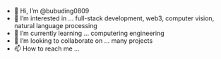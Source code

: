 - 👋 Hi, I’m @bubuding0809
- 👀 I’m interested in ... full-stack development, web3, computer vision, natural language processing
- 🌱 I’m currently learning ... computering engineering 
- 💞️ I’m looking to collaborate on ... many projects
- 📫 How to reach me ...

<!---
bubuding0809/bubuding0809 is a ✨ special ✨ repository because its `README.md` (this file) appears on your GitHub profile.
You can click the Preview link to take a look at your changes.
--->
